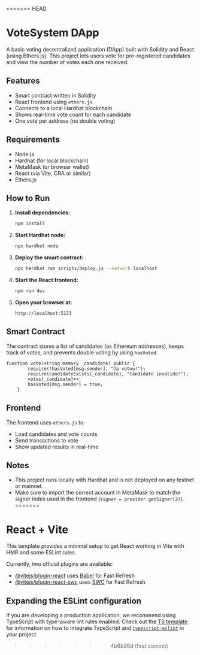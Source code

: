 <<<<<<< HEAD
# VoteSystem DApp

A basic voting decentralized application (DApp) built with Solidity and React (using Ethers.js). This project lets users vote for pre-registered candidates and view the number of votes each one received.

## Features

* Smart contract written in Solidity
* React frontend using `ethers.js`
* Connects to a local Hardhat blockchain
* Shows real-time vote count for each candidate
* One vote per address (no double voting)

## Requirements

* Node.js
* Hardhat (for local blockchain)
* MetaMask (or browser wallet)
* React (via Vite, CRA or similar)
* Ethers.js

## How to Run

1. **Install dependencies:**

   ```bash
   npm install
   ```

2. **Start Hardhat node:**

   ```bash
   npx hardhat node
   ```

3. **Deploy the smart contract:**

   ```bash
   npx hardhat run scripts/deploy.js --network localhost
   ```

4. **Start the React frontend:**

   ```bash
   npm run dev
   ```

5. **Open your browser at:**

   ```
   http://localhost:5173
   ```

## Smart Contract

The contract stores a list of candidates (as Ethereum addresses), keeps track of votes, and prevents double voting by using `hasVoted`.

```solidity
function vote(string memory _candidate) public {
        require(!hasVoted[msg.sender], "Ja votou!");
        require(candidateExists(_candidate), "Candidato invalido!");
        votes[_candidate]++;
        hasVoted[msg.sender] = true;
    }
```

## Frontend

The frontend uses `ethers.js` to:

* Load candidates and vote counts
* Send transactions to vote
* Show updated results in real-time

## Notes

* This project runs locally with Hardhat and is not deployed on any testnet or mainnet.
* Make sure to import the correct account in MetaMask to match the signer index used in the frontend (`signer = provider.getSigner(2)`).
=======
# React + Vite

This template provides a minimal setup to get React working in Vite with HMR and some ESLint rules.

Currently, two official plugins are available:

- [@vitejs/plugin-react](https://github.com/vitejs/vite-plugin-react/blob/main/packages/plugin-react) uses [Babel](https://babeljs.io/) for Fast Refresh
- [@vitejs/plugin-react-swc](https://github.com/vitejs/vite-plugin-react/blob/main/packages/plugin-react-swc) uses [SWC](https://swc.rs/) for Fast Refresh

## Expanding the ESLint configuration

If you are developing a production application, we recommend using TypeScript with type-aware lint rules enabled. Check out the [TS template](https://github.com/vitejs/vite/tree/main/packages/create-vite/template-react-ts) for information on how to integrate TypeScript and [`typescript-eslint`](https://typescript-eslint.io) in your project.
>>>>>>> 4b6b96d (first commit)
